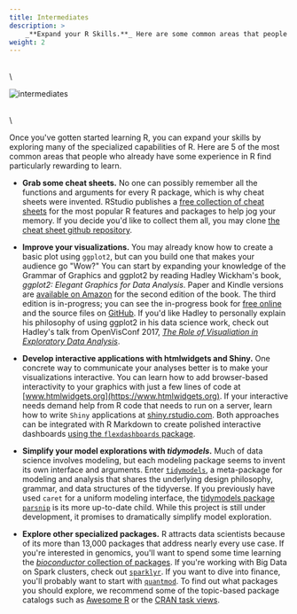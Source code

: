 ```yaml
---
title: Intermediates
description: >
    _**Expand your R Skills.**_ Here are some common areas that people who already have some experience in R find particularly rewarding to learn.
weight: 2
---
```



\
\

<img src="/images/sail.jpg" alt="intermediates">

\
\

Once you've gotten started learning R, you can expand your skills by exploring many of the specialized capabilities of R. Here are 5 of the most common areas that people who already have some experience in R find particularly rewarding to learn.

- __Grab some cheat sheets.__ No one can possibly remember all the functions and arguments for every R package, which is why cheat sheets were invented. RStudio publishes a [free collection of cheat sheets](https://www.rstudio.com/resources/cheatsheets/) for the most popular R features and packages to help jog your memory. If you decide you'd like to collect them all, you may clone [the cheat sheet github repository](https://www.rstudio.com/resources/cheatsheets/). 

- __Improve your visualizations.__ You may already know how to create a basic plot using `ggplot2`, but can you build one that makes your audience go "Wow?" You can start by expanding your knowledge of the Grammar of Graphics and ggplot2 by reading Hadley Wickham's book, *ggplot2: Elegant Graphics for Data Analysis*. Paper and Kindle versions are [available on Amazon](https://www.amazon.com/ggplot2-Elegant-Graphics-Data-Analysis-ebook/dp/B01GVCRF6M) for the second edition of the book. The third edition is in-progress; you can see the in-progress book for [free online](https://ggplot2-book.org/) and the source files on [GitHub](https://github.com/hadley/ggplot2-book). If you'd like Hadley to personally explain his philosophy of using ggplot2 in his data science work, check out Hadley's talk from OpenVisConf 2017, [ *The Role of Visualiation in Exploratory Data Analysis*](https://youtu.be/ZdPNBF6GWBw).

- __Develop interactive applications with htmlwidgets and Shiny.__ One concrete way to communicate your analyses better is to make your visualizations interactive. You can learn how to add browser-based interactivity to your graphics with just a few lines of code at [www.htmlwidgets.org](https://www.htmlwidgets.org). If your interactive needs demand help from R code that needs to run on a server, learn how to write `Shiny` applications at [shiny.rstudio.com](https://shiny.rstudio.com). Both approaches can be integrated with R Markdown to create polished interactive dashboards [using the `flexdashboards` package](https://rmarkdown.rstudio.com/flexdashboard/).

-	__Simplify your model explorations with *tidymodels*.__ Much of data science involves modeling, but each modeling package seems to invent its own interface and arguments. Enter [`tidymodels`](https://github.com/tidymodels), a meta-package for modeling and analysis that shares the underlying design philosophy, grammar, and data structures of the tidyverse. If you previously have used `caret` for a uniform modeling interface, the [tidymodels package `parsnip`](https://tidymodels.github.io/parsnip/) is its more up-to-date child. While this project is still under development, it promises to dramatically simplify model exploration.

- __Explore other specialized packages.__ R attracts data scientists because of its more than 13,000 packages that address nearly every use case. If you're interested in genomics, you'll want to spend some time learning the [*bioconductor* collection of packages](https://bioconductor.org/). If you're working with Big Data on Spark clusters, check out [`sparklyr`](https://sparklyr.rstudio.com). If you want to dive into finance, you'll probably want to start with [`quantmod`](http://www.quantmod.com). To find out what packages you should explore, we recommend some of the topic-based package catalogs such as [Awesome R](https://awesome-r.com/) or the [CRAN task views](https://cran.r-project.org/web/views/).
